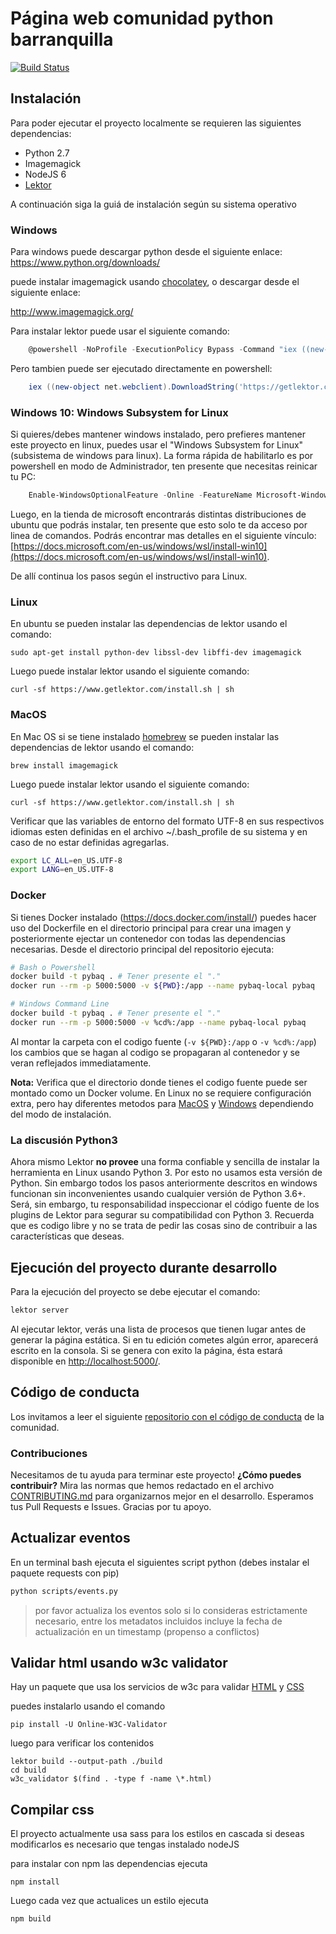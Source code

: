 # Página web comunidad python barranquilla

[![Build Status](https://travis-ci.org/PyBAQ/django-quilla-web.svg?branch=master)](https://travis-ci.org/PyBAQ/django-quilla-web)

## Instalación

Para poder ejecutar el proyecto localmente se requieren las siguientes dependencias:

- Python 2.7
- Imagemagick
- NodeJS 6
- [Lektor](https://www.getlektor.com/)

A continuación siga la guiá de instalación según su sistema operativo

### Windows

Para windows puede descargar python desde el siguiente enlace: https://www.python.org/downloads/

puede instalar imagemagick usando [chocolatey](https://chocolatey.org/), o descargar desde el siguiente enlace:

<http://www.imagemagick.org/>

Para instalar lektor puede usar el siguiente comando:

```powershell
    @powershell -NoProfile -ExecutionPolicy Bypass -Command "iex ((new-object net.webclient).DownloadString('https://getlektor.com/install.ps1'))" && SET PATH=%PATH%;%LocalAppData%\lektor-cli
```

Pero tambien puede ser ejecutado directamente en powershell:

```powershell
    iex ((new-object net.webclient).DownloadString('https://getlektor.com/install.ps1'))
```

### Windows 10: Windows Subsystem for Linux

Si quieres/debes mantener windows instalado, pero prefieres mantener este proyecto en linux, puedes usar el "Windows Subsystem for Linux" (subsistema de windows para linux).  La forma rápida de habilitarlo es por powershell en modo de Administrador, ten presente que necesitas reinicar tu PC:

```powershell
    Enable-WindowsOptionalFeature -Online -FeatureName Microsoft-Windows-Subsystem-Linux
```

Luego, en la tienda de microsoft encontrarás distintas distribuciones de ubuntu que podrás instalar, ten presente que esto solo te da acceso por linea de comandos. Podrás encontrar mas detalles en el siguiente vínculo: [https://docs.microsoft.com/en-us/windows/wsl/install-win10](https://docs.microsoft.com/en-us/windows/wsl/install-win10).

De allí continua los pasos según el instructivo para Linux.

### Linux

En ubuntu se pueden instalar las dependencias de lektor usando el comando:

    sudo apt-get install python-dev libssl-dev libffi-dev imagemagick

Luego puede instalar lektor usando el siguiente comando:

    curl -sf https://www.getlektor.com/install.sh | sh

### MacOS

En Mac OS si se tiene instalado [homebrew](https://brew.sh/) se pueden instalar las dependencias de lektor usando el comando:

    brew install imagemagick

Luego puede instalar lektor usando el siguiente comando:

    curl -sf https://www.getlektor.com/install.sh | sh

Verificar que las variables de entorno del formato UTF-8 en sus respectivos idiomas esten definidas en el
archivo ~/.bash_profile de su sistema y en caso de no estar definidas agregarlas.

```bash
export LC_ALL=en_US.UTF-8
export LANG=en_US.UTF-8
```

### Docker

Si tienes Docker instalado (https://docs.docker.com/install/) puedes hacer uso del Dockerfile en el directorio principal para crear una imagen y posteriormente ejectar un contenedor con todas las dependencias necesarias. Desde el directorio principal del repositorio ejecuta:

```bash
# Bash o Powershell
docker build -t pybaq . # Tener presente el "."
docker run --rm -p 5000:5000 -v ${PWD}:/app --name pybaq-local pybaq

# Windows Command Line
docker build -t pybaq . # Tener presente el "."
docker run --rm -p 5000:5000 -v %cd%:/app --name pybaq-local pybaq
```

Al montar la carpeta con el codigo fuente (`-v ${PWD}:/app` o `-v %cd%:/app`) los cambios que se hagan al codigo se propagaran al contenedor y se veran reflejados immediatamente.

**Nota:** Verifica que el directorio donde tienes el codigo fuente puede ser montado como un Docker volume. En Linux no se requiere configuración extra, pero hay diferentes metodos para [MacOS](https://docs.docker.com/docker-for-mac/#file-sharing) y [Windows](https://blogs.msdn.microsoft.com/wael-kdouh/2017/06/26/enabling-drive-sharing-with-docker-for-windows/) dependiendo del modo de instalación.

### La discusión Python3

Ahora mismo Lektor **no provee** una forma confiable y sencilla de instalar la herramienta en Linux usando Python 3. Por esto no usamos esta versión de Python. Sin embargo todos los pasos anteriormente descritos en windows funcionan sin inconvenientes usando cualquier versión de Python 3.6+. Será, sin embargo, tu responsabilidad inspeccionar el código fuente de los plugins de Lektor para segurar su compatibilidad con Python 3. Recuerda que es codigo libre y no se trata de pedir las cosas sino de contribuir a las características que deseas.


## Ejecución del proyecto durante desarrollo

Para la ejecución del proyecto se debe ejecutar el comando:

```bash
lektor server
```

Al ejecutar lektor, verás una lista de procesos que tienen lugar antes de generar la página estática. Si en tu edición cometes algún error, aparecerá escrito en la consola. Si se genera con exito la página, ésta estará disponible en [http://localhost:5000/](http://localhost:5000/).

## Código de conducta

Los invitamos a leer el siguiente [repositorio con el código de conducta](https://github.com/PyBAQ/codigo-de-conducta) de la comunidad.

### Contribuciones

Necesitamos de tu ayuda para terminar este proyecto! **¿Cómo puedes contribuir?** Mira las normas que hemos redactado en el archivo [CONTRIBUTING.md] para organizarnos mejor en el desarrollo. Esperamos tus Pull Requests e Issues. Gracias por tu apoyo.

[CONTRIBUTING.md]: https://github.com/PyBAQ/django-quilla-web/blob/master/CONTRIBUTING.md

## Actualizar eventos

En un terminal bash ejecuta el siguientes script python (debes instalar el paquete requests con pip)

```bash
python scripts/events.py
```

> por favor actualiza los eventos solo si lo consideras estrictamente necesario, entre los metadatos incluidos incluye la fecha de actualización en un timestamp (propenso a conflictos)

## Validar html usando w3c validator

Hay un paquete que usa los servicios de w3c para validar [HTML](https://validator.w3.org/) y [CSS](https://jigsaw.w3.org/css-validator/)

puedes instalarlo usando el comando
```
pip install -U Online-W3C-Validator
```

luego para verificar los contenidos
```
lektor build --output-path ./build
cd build
w3c_validator $(find . -type f -name \*.html)
```

## Compilar css

El proyecto actualmente usa sass para los estilos en cascada si deseas modificarlos es necesario que tengas instalado nodeJS

para instalar con npm las dependencias ejecuta

```
npm install
```

Luego cada vez que actualices un estilo ejecuta
```
npm build
```
